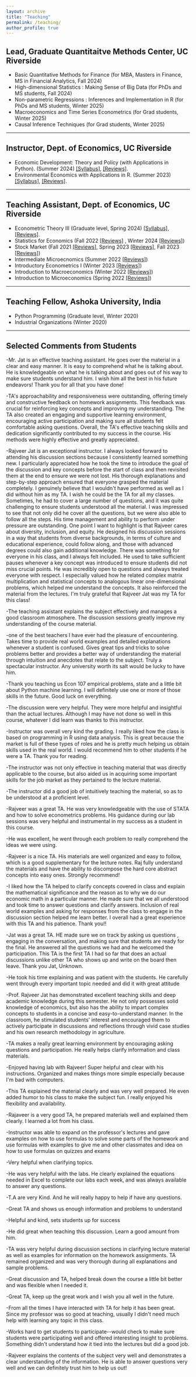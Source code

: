 ```yaml
---
layout: archive
title: "Teaching"
permalink: /teaching/
author_profile: true
---
```




## Lead, Graduate Quantitaitve Methods Center, UC Riverside

- Basic Quantitative Methods for Finance  (for MBA, Masters in Finance, MS in Financial Analytics, Fall 2024)
- High-dimensional Statistics : Making Sense of Big Data (for PhDs and MS students, Fall 2024)
- Non-parametric Regressions : Inferences and Implementation in R (for PhDs and MS students,  Winter 2025)
- Macroeconomics and Time Series Econometrics  (for Grad students,  Winter 2025)
- Causal Inference Techniques (for Grad students,  Winter 2025)

****


## Instructor, Dept. of Economics, UC Riverside

- Economic Development: Theory and Policy (with Applications in Python). (Summer 2024) <a href="http://rajveerjat.github.io/files/Teaching_files/ECON181_syllabus.pdf" target="_blank" rel="noopener noreferrer">[Syllabus]</a>, <a href="http://rajveerjat.github.io/files/Teaching_files/Summer2024_reviews.pdf" target="_blank" rel="noopener noreferrer">[Reviews]</a>.
- Environmental Economics with Applications in R. (Summer 2023) <a href="http://rajveerjat.github.io/files/Teaching_files/ECON143_syllabus.pdf" target="_blank" rel="noopener noreferrer">[Syllabus]</a>, <a href="http://rajveerjat.github.io/files/Teaching_files/Summer2023_reviews.pdf" target="_blank" rel="noopener noreferrer">[Reviews]</a>.

****

## Teaching Assistant, Dept. of Economics, UC Riverside

- Econometric Theory III (Graduate level, Spring 2024) <a href="http://rajveerjat.github.io/files/Teaching_files/ECON205C_syllabus.pdf" target="_blank" rel="noopener noreferrer">[Syllabus]</a>, <a href="http://rajveerjat.github.io/files/Teaching_files/Spring2024_reviews.pdf" target="_blank" rel="noopener noreferrer">[Reviews]</a>.
- Statistics for Economics (Fall 2022 <a href="http://rajveerjat.github.io/files/Teaching_files/Fall2022_reviews.pdf" target="_blank" rel="noopener noreferrer">[Reviews]</a> , Winter 2024 <a href="http://rajveerjat.github.io/files/Teaching_files/Winter2024_reviews.pdf" target="_blank" rel="noopener noreferrer">[Reviews]</a>)
- Stock Market (Fall 2021 <a href="http://rajveerjat.github.io/files/Teaching_files/Fall2021_reviews.pdf" target="_blank" rel="noopener noreferrer">[Reviews]</a>, Spring 2023 <a href="http://rajveerjat.github.io/files/Teaching_files/Spring2023_reviews.pdf" target="_blank" rel="noopener noreferrer">[Reviews]</a>,
Fall 2023 <a href="http://rajveerjat.github.io/files/Teaching_files/Fall2023_reviews.pdf" target="_blank" rel="noopener noreferrer">[Reviews]</a>)
- Intermediate Microecnomics (Summer 2022 <a href="http://rajveerjat.github.io/files/Teaching_files/Summer2022_reviews.pdf" target="_blank" rel="noopener noreferrer">[Reviews]</a>)
- Introductory Econometrics I (Winter 2023 <a href="http://rajveerjat.github.io/files/Teaching_files/Winter2023_reviews.pdf" target="_blank" rel="noopener noreferrer">[Reviews]</a>)
- Introduction to Macroeconomics (Winter 2022 <a href="http://rajveerjat.github.io/files/Teaching_files/Winter2022_reviews.pdf" target="_blank" rel="noopener noreferrer">[Reviews]</a>)
- Introduction to Microeconomics (Spring 2022 <a href="http://rajveerjat.github.io/files/Teaching_files/Spring2022_reviews.pdf" target="_blank" rel="noopener noreferrer">[Reviews]</a>)

****

## Teaching Fellow, Ashoka University, India 

- Python Programming (Graduate level, Winter 2020) 
- Industrial Organizations (Winter 2020)

****


## Selected Comments from Students

-Mr. Jat is an effective teaching assistant. He goes over the material in a clear and easy manner. It is easy to comprehend what he is talking
about. He is knowledgeable on what he is talking about and goes out of his way to make sure students understand him. I wish him all the
best in his future endeavors! Thank you for all that you have done!

-TA's approachability and responsiveness were outstanding, offering timely and constructive feedback on homework assignments. This
feedback was crucial for reinforcing key concepts and improving my understanding. The TA also created an engaging and supportive
learning environment, encouraging active participation and making sure all students felt comfortable asking questions. Overall, the TA's
effective teaching skills and dedication significantly contributed to my success in the course. His methods were highly effective and greatly
appreciated.

-Rajveer Jat is an exceptional instructor. I always looked forward to attending his discussion sections because I consistently learned
something new. I particularly appreciated how he took the time to introduce the goal of the discussion and key concepts before the start of
class and then revisited them at the end to ensure we were not lost. His thorough explanations and step-by-step approach ensured that
everyone grasped the material completely. I genuinely believe that I wouldn't have performed as well as I did without him as my TA. I wish he
could be the TA for all my classes. Sometimes, he had to cover a large number of questions, and it was quite challenging to ensure students
understood all the material. I was impressed to see that not only did he cover all the questions, but we were also able to follow all the steps.
His time management and ability to perform under pressure are outstanding. One point I want to highlight is that Rajveer cares about
diversity, inclusion, and equity. He designed his discussion sessions in a way that students from diverse backgrounds, in terms of culture and
educational experience, could follow along, and those with advanced degrees could also gain additional knowledge. There was something for
everyone in his class, and I always felt included. He used to take sufficient pauses whenever a key concept was introduced to ensure
students did not miss crucial points. He was incredibly open to questions and always treated everyone with respect. I especially valued how
he related complex matrix multiplication and statistical concepts to analogous linear one-dimensional problems, which helped me understand
the concepts. It also reinforced the material from the lectures. I'm truly grateful that Rajveer Jat was my TA for this class!

-The teaching assistant explains the subject effectively and manages a good classroom atmosphere. The discussion sessions greatly improve
my understanding of the course material.

-one of the best teachers I have ever had the pleasure of encountering. Takes time to provide real world examples and detailed explanations
whenever a student is confused. Gives great tips and tricks to solve problems better and provides a better way of understanding the material
through intuition and anecdotes that relate to the subject. Truly a spectacular instructor. Any university worth its salt would be lucky to have
him.

-Thank you teaching us Econ 107 empirical problems, state and a little bit about Python machine learning. I will definitely use one or more of
those skills in the future. Good luck on everything.

-The discussion were very helpful. They were more helpful and insightful than the actual lectures. Although I may have not done so well in this
course, whatever I did learn was thanks to this instructor.

-Instructor was overall very kind the grading. I really liked how the class is based on programming in R using data analysis. This is great
because the market is full of these types of roles and he is pretty much helping us obtain skills used in the real world. I would recommend him
to other students if he were a TA. Thank you for reading.

-The instructor was not only effective in teaching material that was directly applicable to the course, but also aided us in acquiring some
important skills for the job market as they pertained to the lecture material.

-The instructor did a good job of intuitively teaching the material, so as to be understood at a proficient level.

-Rajveer was a great TA. He was very knowledgeable with the use of STATA and how to solve econometrics problems. His guidance during
our lab sessions was very helpful and instrumental in my success as a student in this course.

-He was excellent, he went through each problem to really comprehend the ideas we were using.

-Rajveer is a nice TA. His materials are well organized and easy to follow, which is a good supplementary for the lecture notes. Raj fully
understand the materials and have the ability to discompose the hard core abstract concepts into easy ones. Strongly recommend!

-I liked how the TA helped to clarify concepts covered in class and explain the mathematical significance and the reason as to why we do our
economic math in a particular manner. He made sure that we all understood and took time to answer questions and clarify answers. Inclusion
of real world examples and asking for responses from the class to engage in the discussion section helped me learn better. I overall had a
great experience with this TA and his patience. Thank you!!

-Jat was a great TA. HE made sure we on track by asking us questions , engaging in the conversation, and making sure that students are
ready for the final. He answered all the questions we had and he welcomed the participation. This TA is the first TA I had so far that does an
actual discussions unlike other TA who shows up and write on the board then leave. Thank you Jat, Unknown.

-He took his time explaining and was patient with the students. He carefully went through every important topic needed and did it with great
attitude

-Prof. Rajveer Jat has demonstrated excellent teaching skills and deep academic knowledge during this semester. He not only possesses
solid knowledge of economics, but also has the ability to impart complex concepts to students in a concise and easy-to-understand manner.
In the classroom, he stimulated students' interest and encouraged them to actively participate in discussions and reflections through vivid
case studies and his own research methodology in agriculture.

-TA makes a really great learning environment by encouraging asking questions and participation. He really helps clarify information and class
materials.

-Enjoyed having lab with Rajveer! Super helpful and clear with his instructions. Organized and makes things more simple especially because
I'm bad with computers.

-This TA explained the material clearly and was very well prepared. He even added humor to his class to make the subject fun. I really
enjoyed his flexibility and availability.

-Rajaveer is a very good TA, he prepared materials well and explained them clearly. I learned a lot from his class.

-Instructor was able to expand on the professor's lectures and gave examples on how to use formulas to solve some parts of the homework
and use formulas with examples to give me and other classmates and idea on how to use formulas on quizzes and exams

-Very helpful when clarifying topics.

-He was very helpful with the labs. He clearly explained the equations needed in Excel to complete our labs each week, and was always
available to answer any questions.

-T.A are very Kind. And he will really happy to help if have any questions.

-Great TA and shows us enough information and problems to understand

-Helpful and kind, sets students up for success

-He did great when teaching this discussion. Learn a good amount from him.

-TA was very helpful during discussion sections in clarifying lecture material as well as examples for information on the homework
assignments. TA remained organized and was very thorough during all explanations and sample problems. 

-Great discussion and TA, helped break down the course a little bit better and was flexible when I needed it.

-Great TA, keep up the great work and I wish you all well in the future.

-From all the times I have interacted with TA for help it has been great. Since my professor was so good at teaching, usually I didn't need
much help with learning any topic in this class.

-Works hard to get students to participate--would check to make sure students were participating well and offered interesting insight to
problems. Something didn't understand how it tied into the lectures but did a good job.

-Rajveer explains the contents of the subject very well and demonstrates a clear understanding of the information. He is able to answer
questions very well and we can definitely trust him to help us out!


